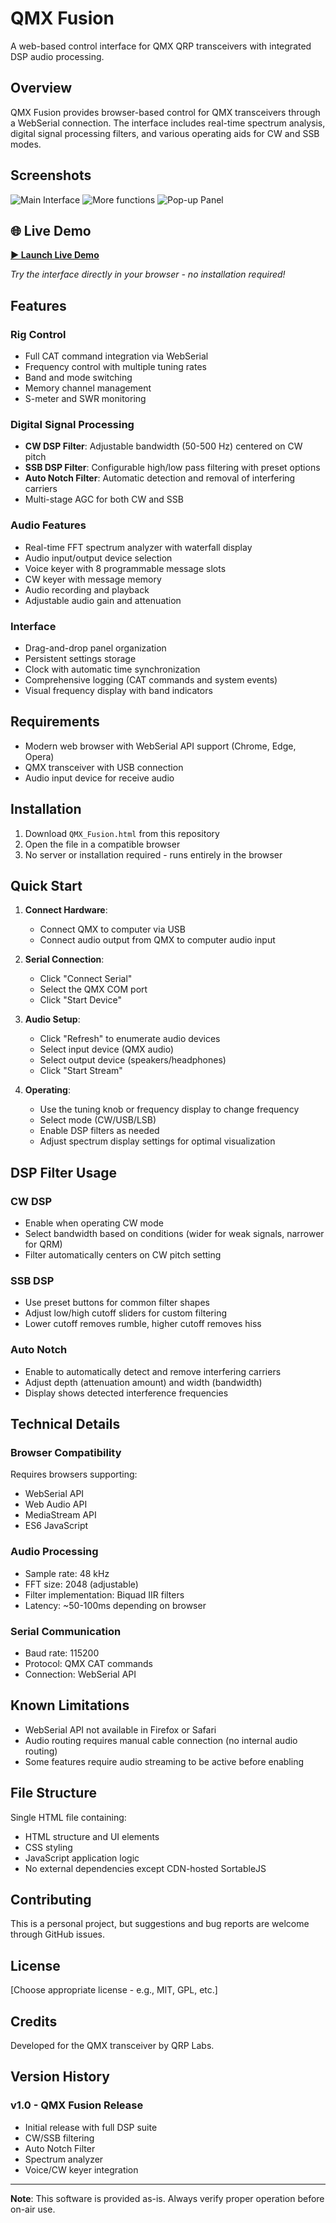 # QMX Fusion

A web-based control interface for QMX QRP transceivers with integrated DSP audio processing.

## Overview

QMX Fusion provides browser-based control for QMX transceivers through a WebSerial connection. The interface includes real-time spectrum analysis, digital signal processing filters, and various operating aids for CW and SSB modes.


## Screenshots

![Main Interface](screenshot1.png)
![More functions](screenshot2.png)
![Pop-up Panel](screenshot3.png)




## 🌐 Live Demo

**[► Launch Live Demo](https://Sparks72/QMX-Interface/tree/qmx-fusion-v1/)**

*Try the interface directly in your browser - no installation required!*


## Features

### Rig Control
- Full CAT command integration via WebSerial
- Frequency control with multiple tuning rates
- Band and mode switching
- Memory channel management
- S-meter and SWR monitoring

### Digital Signal Processing
- **CW DSP Filter**: Adjustable bandwidth (50-500 Hz) centered on CW pitch
- **SSB DSP Filter**: Configurable high/low pass filtering with preset options
- **Auto Notch Filter**: Automatic detection and removal of interfering carriers
- Multi-stage AGC for both CW and SSB

### Audio Features
- Real-time FFT spectrum analyzer with waterfall display
- Audio input/output device selection
- Voice keyer with 8 programmable message slots
- CW keyer with message memory
- Audio recording and playback
- Adjustable audio gain and attenuation

### Interface
- Drag-and-drop panel organization
- Persistent settings storage
- Clock with automatic time synchronization
- Comprehensive logging (CAT commands and system events)
- Visual frequency display with band indicators

## Requirements

- Modern web browser with WebSerial API support (Chrome, Edge, Opera)
- QMX transceiver with USB connection
- Audio input device for receive audio

## Installation

1. Download `QMX_Fusion.html` from this repository
2. Open the file in a compatible browser
3. No server or installation required - runs entirely in the browser

## Quick Start

1. **Connect Hardware**: 
   - Connect QMX to computer via USB
   - Connect audio output from QMX to computer audio input

2. **Serial Connection**:
   - Click "Connect Serial"
   - Select the QMX COM port
   - Click "Start Device"

3. **Audio Setup**:
   - Click "Refresh" to enumerate audio devices
   - Select input device (QMX audio)
   - Select output device (speakers/headphones)
   - Click "Start Stream"

4. **Operating**:
   - Use the tuning knob or frequency display to change frequency
   - Select mode (CW/USB/LSB)
   - Enable DSP filters as needed
   - Adjust spectrum display settings for optimal visualization

## DSP Filter Usage

### CW DSP
- Enable when operating CW mode
- Select bandwidth based on conditions (wider for weak signals, narrower for QRM)
- Filter automatically centers on CW pitch setting

### SSB DSP
- Use preset buttons for common filter shapes
- Adjust low/high cutoff sliders for custom filtering
- Lower cutoff removes rumble, higher cutoff removes hiss

### Auto Notch
- Enable to automatically detect and remove interfering carriers
- Adjust depth (attenuation amount) and width (bandwidth)
- Display shows detected interference frequencies

## Technical Details

### Browser Compatibility
Requires browsers supporting:
- WebSerial API
- Web Audio API
- MediaStream API
- ES6 JavaScript

### Audio Processing
- Sample rate: 48 kHz
- FFT size: 2048 (adjustable)
- Filter implementation: Biquad IIR filters
- Latency: ~50-100ms depending on browser

### Serial Communication
- Baud rate: 115200
- Protocol: QMX CAT commands
- Connection: WebSerial API

## Known Limitations

- WebSerial API not available in Firefox or Safari
- Audio routing requires manual cable connection (no internal audio routing)
- Some features require audio streaming to be active before enabling

## File Structure

Single HTML file containing:
- HTML structure and UI elements
- CSS styling
- JavaScript application logic
- No external dependencies except CDN-hosted SortableJS

## Contributing

This is a personal project, but suggestions and bug reports are welcome through GitHub issues.

## License

[Choose appropriate license - e.g., MIT, GPL, etc.]

## Credits

Developed for the QMX transceiver by QRP Labs.

## Version History

### v1.0 - QMX Fusion Release
- Initial release with full DSP suite
- CW/SSB filtering
- Auto Notch Filter
- Spectrum analyzer
- Voice/CW keyer integration

---

**Note**: This software is provided as-is. Always verify proper operation before on-air use.

